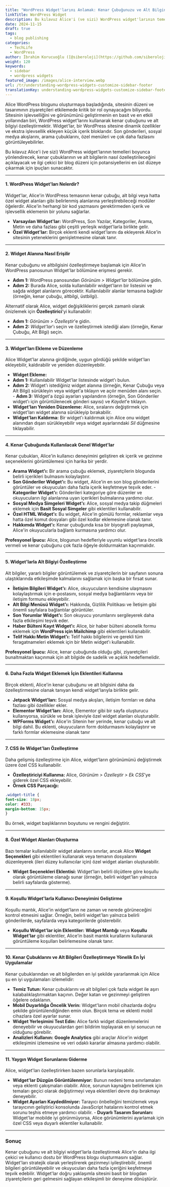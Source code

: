 ```yaml
---
title: "WordPress Widget'larını Anlamak: Kenar Çubuğunuzu ve Alt Bilginizi Nasıl Özelleştirirsiniz"
linkTitle: WordPress Widget
description: Bu kılavuz Alice'i (ve sizi) WordPress widget'larının temelleri konusunda bilgilendirecek, kenar çubuklarının ve alt bilgilerin nasıl özelleştirileceğini açıklayacak ve ilgi çekici bir blog düzeni için bunların potansiyelini en üst düzeye çıkarmak için ipuçları sunacaktır.
date: 2024-11-15
draft: true
tags:
  - blog publishing
categories:
  - TechLife
  - WordPress
author: İbrahim Korucuoğlu ([@siberoloji](https://github.com/siberoloji))
weight: 120
keywords:
  - sidebar
  - wordpress widgets
featured_image: /images/alice-interview.webp
url: /tr/understanding-wordpress-widgets-customize-sidebar-footer
translationKey: understanding-wordpress-widgets-customize-sidebar-footer
---
```

Alice WordPress blogunu oluşturmaya başladığında, sitesinin düzeni ve tasarımının ziyaretçileri etkilemede kritik bir rol oynayacağını biliyordu. Sitesinin işlevselliğini ve görünümünü geliştirmenin en basit ve en etkili yollarından biri, WordPress widget'larını kullanarak kenar çubuğunu ve alt bilgiyi özelleştirmektir. Widget'lar, bir WordPress sitesine dinamik özellikler ve ekstra işlevsellik ekleyen küçük içerik bloklarıdır. Son gönderileri, sosyal medya akışlarını, arama çubuklarını, özel menüleri ve çok daha fazlasını görüntüleyebilirler.

Bu kılavuz Alice'i (ve sizi) WordPress widget'larının temelleri boyunca yönlendirecek, kenar çubuklarının ve alt bilgilerin nasıl özelleştirileceğini açıklayacak ve ilgi çekici bir blog düzeni için potansiyellerini en üst düzeye çıkarmak için ipuçları sunacaktır.

---

#### **1. WordPress Widget'ları Nelerdir?**

Widget'lar, Alice'in WordPress temasının kenar çubuğu, alt bilgi veya hatta özel widget alanları gibi belirlenmiş alanlarına yerleştirebileceği modüler öğelerdir. Alice'in herhangi bir kod yazmasını gerektirmeden içerik ve işlevsellik eklemenin bir yolunu sağlarlar.

- **Varsayılan Widget'lar:** WordPress, Son Yazılar, Kategoriler, Arama, Metin ve daha fazlası gibi çeşitli yerleşik widget'larla birlikte gelir.
- **Özel Widget'lar:** Birçok eklenti kendi widget'larını da ekleyerek Alice'in sitesinin yeteneklerini genişletmesine olanak tanır.

---

#### **2. Widget Alanına Nasıl Erişilir**

Kenar çubuğunu ve altbilgisini özelleştirmeye başlamak için Alice'in WordPress panosunun Widget'lar bölümüne erişmesi gerekir.

- **Adım 1:** WordPress panosundan *Görünüm > Widget'lar* bölümüne gidin.
- **Adım 2:** Burada Alice, solda kullanılabilir widget'ların bir listesini ve sağda widget alanlarını görecektir. Kullanılabilir alanlar temasına bağlıdır (örneğin, kenar çubuğu, altbilgi, üstbilgi).

Alternatif olarak Alice, widget değişikliklerini gerçek zamanlı olarak önizlemek için **Özelleştirici**'yi kullanabilir:

- **Adım 1:** *Görünüm > Özelleştir*'e gidin.
- **Adım 2:** *Widget'lar*'ı seçin ve özelleştirmek istediği alanı (örneğin, Kenar Çubuğu, Alt Bilgi) seçin.

---

#### **3. Widget'ları Ekleme ve Düzenleme**

Alice Widget'lar alanına girdiğinde, uygun gördüğü şekilde widget'ları ekleyebilir, kaldırabilir ve yeniden düzenleyebilir.

- **Widget Ekleme:**
- **Adım 1:** Kullanılabilir Widget'lar listesinde widget'ı bulun.
- **Adım 2:** Widget'ı istediğiniz widget alanına (örneğin, Kenar Çubuğu veya Alt Bilgi) sürükleyin veya widget'a tıklayın ve açılır menüden alanı seçin. - **Adım 3:** Widget'a özgü ayarları yapılandırın (örneğin, Son Gönderiler widget'ı için görüntülenecek gönderi sayısı) ve *Kaydet*'e tıklayın.
- **Widget'ları Yeniden Düzenleme:** Alice, sıralarını değiştirmek için widget'ları widget alanına sürükleyip bırakabilir.
- **Widget'ları Kaldırma:** Bir widget'ı kaldırmak için Alice onu widget alanından dışarı sürükleyebilir veya widget ayarlarındaki *Sil* düğmesine tıklayabilir.

---

#### **4. Kenar Çubuğunda Kullanılacak Genel Widget'lar**

Kenar çubukları, Alice'in kullanıcı deneyimini geliştiren ek içerik ve gezinme seçeneklerini görüntülemesi için harika bir yerdir.

- **Arama Widget'ı:** Bir arama çubuğu eklemek, ziyaretçilerin blogunda belirli içerikleri bulmasını kolaylaştırır.
- **Son Gönderiler Widget'ı:** Bu widget, Alice'in en son blog gönderilerini görüntüler ve okuyucuları daha fazla içerik keşfetmeye teşvik eder. - **Kategoriler Widget'ı:** Gönderileri kategoriye göre düzenler ve okuyucuların ilgi alanlarına uyan içerikleri bulmalarına yardımcı olur.
- **Sosyal Medya Simgeleri Widget'ı:** Alice, sosyal medya takip düğmeleri eklemek için **Basit Sosyal Simgeler** gibi eklentileri kullanabilir.
- **Özel HTML Widget'ı:** Bu widget, Alice'in gömülü formlar, reklamlar veya hatta özel komut dosyaları gibi özel kodlar eklemesine olanak tanır.
- **Hakkımda Widget'ı:** Kenar çubuğunda kısa bir biyografi paylaşmak, Alice'in okuyucularla bağlantı kurmasına yardımcı olur.

**Profesyonel İpucu:** Alice, blogunun hedefleriyle uyumlu widget'lara öncelik vermeli ve kenar çubuğunu çok fazla öğeyle doldurmaktan kaçınmalıdır.

---

#### **5. Widget'larla Alt Bilgiyi Özelleştirme**

Alt bilgiler, yararlı bilgiler görüntülemek ve ziyaretçilerin bir sayfanın sonuna ulaştıklarında etkileşimde kalmalarını sağlamak için başka bir fırsat sunar.

- **İletişim Bilgileri Widget'ı:** Alice, okuyucuların kendisine ulaşmasını kolaylaştırmak için e-postasını, sosyal medya bağlantılarını veya bir iletişim formunu ekleyebilir.
- **Alt Bilgi Menüsü Widget'ı:** Hakkında, Gizlilik Politikası ve İletişim gibi önemli sayfalara bağlantılar görüntüler.
- **Son Yorumlar Widget'ı:** Son okuyucu yorumlarını sergileyerek daha fazla etkileşimi teşvik eder.
- **Haber Bülteni Kayıt Widget'ı:** Alice, bir haber bülteni abonelik formu eklemek için **WordPress için Mailchimp** gibi eklentileri kullanabilir.
- **Telif Hakkı Metin Widget'ı:** Telif hakkı bilgilerini ve gerekli tüm feragatnameleri eklemek için bir Metin widget'ı kullanabilir.

**Profesyonel İpucu:** Alice, kenar çubuğunda olduğu gibi, ziyaretçileri bunaltmaktan kaçınmak için alt bilgide de sadelik ve açıklık hedeflemelidir.

---

#### **6. Daha Fazla Widget Eklemek İçin Eklentileri Kullanma**

Birçok eklenti, Alice'in kenar çubuğunu ve alt bilgisini daha da özelleştirmesine olanak tanıyan kendi widget'larıyla birlikte gelir.

- **Jetpack Widget'ları:** Sosyal medya akışları, iletişim formları ve daha fazlası gibi özellikler ekler.
- **Elementor Widget'ları:** Alice, Elementor gibi bir sayfa oluşturucu kullanıyorsa, sürükle ve bırak işleviyle özel widget alanları oluşturabilir.
- **WPForms Widget'ı:** Alice'in Sitenin her yerinde, kenar çubuğu ve alt bilgi dahil. Bu eklenti, okuyucuların form doldurmasını kolaylaştırır ve farklı formlar eklemesine olanak tanır

---

#### **7. CSS ile Widget'ları Özelleştirme**

Daha gelişmiş özelleştirme için Alice, widget'ların görünümünü değiştirmek üzere özel CSS kullanabilir.

- **Özelleştiriciyi Kullanma:** Alice, *Görünüm > Özelleştir > Ek CSS*'ye giderek özel CSS ekleyebilir.
- **Örnek CSS Parçacığı:**

```css
.widget-title {
font-size: 18px;
color: #333;
margin-bottom: 15px;
}
```

Bu örnek, widget başlıklarının boyutunu ve rengini değiştirir.

---

#### **8. Özel Widget Alanları Oluşturma**

Bazı temalar kullanılabilir widget alanlarını sınırlar, ancak Alice **Widget Seçenekleri** gibi eklentileri kullanarak veya temanın dosyalarını düzenleyerek (ileri düzey kullanıcılar için) özel widget alanları oluşturabilir.

- **Widget Seçenekleri Eklentisi:** Widget'ları belirli ölçütlere göre koşullu olarak görüntüleme olanağı sunar (örneğin, belirli widget'ları yalnızca belirli sayfalarda gösterme).

---

#### **9. Koşullu Widget'larla Kullanıcı Deneyimini Geliştirme**

Koşullu mantık, Alice'in widget'ların ne zaman ve nerede görüneceğini kontrol etmesini sağlar. Örneğin, belirli widget'ları yalnızca belirli gönderilerde, sayfalarda veya kategorilerde gösterebilir.

- **Koşullu Widget'lar için Eklentiler:** **Widget Mantığı** veya **Koşullu Widget'lar** gibi eklentiler, Alice'in basit mantık kurallarını kullanarak görüntüleme koşulları belirlemesine olanak tanır.

---

#### **10. Kenar Çubuklarını ve Alt Bilgileri Özelleştirmeye Yönelik En İyi Uygulamalar**

Kenar çubuklarından ve alt bilgilerden en iyi şekilde yararlanmak için Alice şu en iyi uygulamaları izlemelidir:

- **Temiz Tutun:** Kenar çubuklarını ve alt bilgileri çok fazla widget ile aşırı kalabalıklaştırmaktan kaçının. Değer katan ve gezinmeyi geliştiren öğelere odaklanın.
- **Mobil Duyarlılığa Öncelik Verin:** Widget'ların mobil cihazlarda doğru şekilde görüntülendiğinden emin olun. Birçok tema ve eklenti mobil cihazlara özel ayarlar sunar.
- **Widget Yerleşimini Test Edin:** Alice farklı widget düzenlemelerini deneyebilir ve okuyuculardan geri bildirim toplayarak en iyi sonucun ne olduğunu görebilir.
- **Analizleri Kullanın:** **Google Analytics** gibi araçlar Alice'in widget etkileşimini izlemesine ve veri odaklı kararlar almasına yardımcı olabilir.

---

#### **11. Yaygın Widget Sorunlarını Giderme**

Alice, widget'ları özelleştirirken bazen sorunlarla karşılaşabilir.

- **Widget'lar Düzgün Görüntülenmiyor:** Bunun nedeni tema sınırlamaları veya eklenti çakışmaları olabilir. Alice, sorunun kaynağını belirlemek için temaları geçici olarak değiştirmeyi veya eklentileri devre dışı bırakmayı deneyebilir.
- **Widget Ayarları Kaydedilmiyor:** Tarayıcı önbelleğini temizlemek veya tarayıcının geliştirici konsolunda JavaScript hatalarını kontrol etmek sorunu teşhis etmeye yardımcı olabilir. - **Duyarlı Tasarım Sorunları:** Widget'lar mobilde iyi görünmüyorsa, Alice görünümlerini ayarlamak için özel CSS veya duyarlı eklentiler kullanabilir.

---

### **Sonuç**

Kenar çubuğunu ve alt bilgiyi widget'larla özelleştirmek Alice'in daha ilgi çekici ve kullanıcı dostu bir WordPress blogu oluşturmasını sağlar. Widget'ları stratejik olarak yerleştirerek gezinmeyi iyileştirebilir, önemli bilgileri görüntüleyebilir ve okuyucuları daha fazla içeriğini keşfetmeye teşvik edebilir. Widget'lar doğru yaklaşımla sitesini basit bir blogdan ziyaretçilerin geri gelmesini sağlayan etkileşimli bir deneyime dönüştürür.
